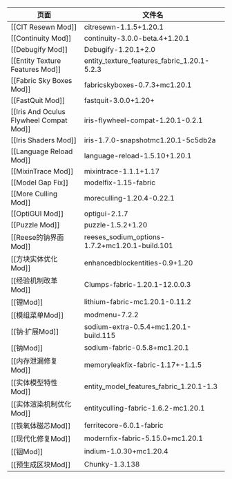 
| 页面                                      | 文件名                                            |
| --------------------------------------- | ---------------------------------------------- |
| [[CIT Resewn Mod]]                      | citresewn-1.1.5+1.20.1                         |
| [[Continuity Mod]]                      | continuity-3.0.0-beta.4+1.20.1                 |
| [[Debugify Mod]]                        | Debugify-1.20.1+2.0                            |
| [[Entity Texture Features Mod]]         | entity_texture_features_fabric_1.20.1-5.2.3    |
| [[Fabric Sky Boxes Mod]]                | fabricskyboxes-0.7.3+mc1.20.1                  |
| [[FastQuit Mod]]                        | fastquit-3.0.0+1.20+                           |
| [[Iris And Oculus Flywheel Compat Mod]] | iris-flywheel-compat-1.20.1-0.2.1              |
| [[Iris Shaders Mod]]                    | iris-1.7.0-snapshotmc1.20.1-5c5db2a            |
| [[Language Reload Mod]]                 | language-reload-1.5.10+1.20.1                  |
| [[MixinTrace Mod]]                      | mixintrace-1.1.1+1.17                          |
| [[Model Gap Fix]]                       | modelfix-1.15-fabric                           |
| [[More Culling Mod]]                    | moreculling-1.20.4-0.22.1                      |
| [[OptiGUI Mod]]                         | optigui-2.1.7                                  |
| [[Puzzle Mod]]                          | puzzle-1.5.2+1.20                              |
| [[Reese的钠界面Mod]]                        | reeses_sodium_options-1.7.2+mc1.20.1-build.101 |
| [[方块实体优化Mod]]                           | enhancedblockentities-0.9+1.20                 |
| [[经验机制改革Mod]]                           | Clumps-fabric-1.20.1-12.0.0.3                  |
| [[锂Mod]]                                | lithium-fabric-mc1.20.1-0.11.2                 |
| [[模组菜单Mod]]                             | modmenu-7.2.2                                  |
| [[钠·扩展Mod]]                             | sodium-extra-0.5.4+mc1.20.1-build.115          |
| [[钠Mod]]                                | sodium-fabric-0.5.8+mc1.20.1                   |
| [[内存泄漏修复Mod]]                           | memoryleakfix-fabric-1.17+-1.1.5               |
| [[实体模型特性Mod]]                           | entity_model_features_fabric_1.20.1-1.3        |
| [[实体渲染机制优化Mod]]                         | entityculling-fabric-1.6.2-mc1.20.1            |
| [[铁氧体磁芯Mod]]                            | ferritecore-6.0.1-fabric                       |
| [[现代化修复Mod]]                            | modernfix-fabric-5.15.0+mc1.20.1               |
| [[铟Mod]]                                | indium-1.0.30+mc1.20.4                         |
| [[预生成区块Mod]]                            | Chunky-1.3.138                                 |
